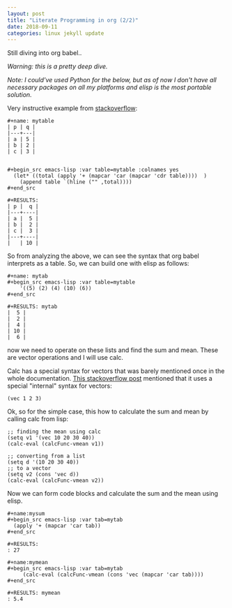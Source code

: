 ```yaml
---
layout: post
title: "Literate Programming in org (2/2)"
date: 2018-09-11
categories: linux jekyll update
---
```


Still diving into org babel.. 

*Warning: this is a pretty deep dive.*

*Note: I could've used Python for the below, but as of now I don't have all necessary packages on all my platforms and elisp is the most portable solution.*

Very instructive example from [stackoverflow](https://emacs.stackexchange.com/questions/42208/how-to-add-hline-and-column-sum-to-bottom-of-table-using-a-src-block):

```
#+name: mytable
| p | q |
|---+---|
| a | 5 |
| b | 2 |
| c | 3 |


#+begin_src emacs-lisp :var table=mytable :colnames yes 
  (let* ((total (apply '+ (mapcar 'car (mapcar 'cdr table))))  )
    (append table `(hline ("" ,total))))
#+end_src

#+RESULTS:
| p |  q |
|---+----|
| a |  5 |
| b |  2 |
| c |  3 |
|---+----|
|   | 10 |
```

So from analyzing the above, we can see the syntax that org babel interprets as a table. So, we can build one with elisp as follows:

```
#+name: mytab
#+begin_src emacs-lisp :var table=mytable
    '((5) (2) (4) (10) (6))
#+end_src

#+RESULTS: mytab
|  5 |
|  2 |
|  4 |
| 10 |
|  6 |
```

now we need to operate on these lists and find the sum and mean. These are vector operations and I will use calc.


Calc has a special syntax for vectors that was barely mentioned once in the whole documentation. [This stackoverflow post](https://emacs.stackexchange.com/questions/18704/how-to-use-calc-vector-functions) mentioned that it uses a special "internal" syntax for vectors:

```
(vec 1 2 3)
```

Ok, so for the simple case, this how to calculate the sum and mean by calling calc from lisp:

```elisp
;; finding the mean using calc
(setq v1 '(vec 10 20 30 40))
(calc-eval (calcFunc-vmean v1))

;; converting from a list 
(setq d '(10 20 30 40))
;; to a vector
(setq v2 (cons 'vec d))
(calc-eval (calcFunc-vmean v2))
```

Now we can form code blocks and calculate the sum and the mean using elisp.

```
#+name:mysum
#+begin_src emacs-lisp :var tab=mytab
  (apply '+ (mapcar 'car tab))
#+end_src

#+RESULTS:
: 27

#+name:mymean
#+begin_src emacs-lisp :var tab=mytab
     (calc-eval (calcFunc-vmean (cons 'vec (mapcar 'car tab))))
#+end_src

#+RESULTS: mymean
: 5.4
```
